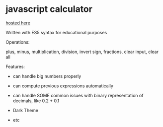 # javascript calculator


[hosted here](https://subelta.github.io/browser-calculator/)


Written with ES5 syntax for educational purposes

Operations: 

plus, minus, multiplication, division, invert sign, fractions, clear input, clear all



Features:

+ can handle big numbers properly

+ can compute previous expressions automatically

+ can handle SOME common issues with binary representation of decimals, like 0.2 + 0.1

+ Dark Theme

+ etc

